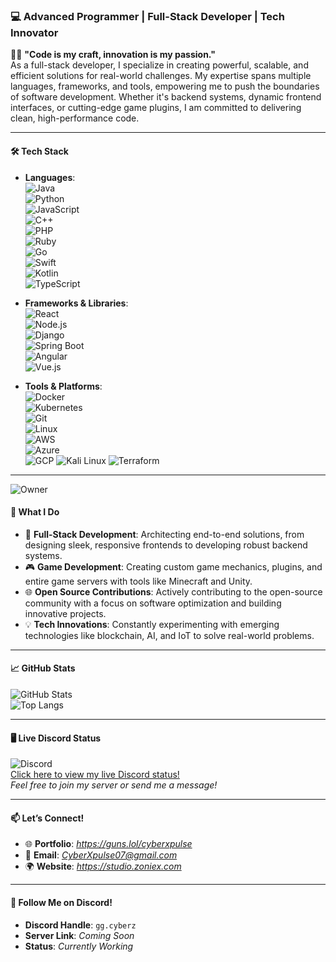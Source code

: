 ### 💻 **Advanced Programmer | Full-Stack Developer | Tech Innovator**  

👨‍💻 **"Code is my craft, innovation is my passion."**  
As a full-stack developer, I specialize in creating powerful, scalable, and efficient solutions for real-world challenges. My expertise spans multiple languages, frameworks, and tools, empowering me to push the boundaries of software development. Whether it's backend systems, dynamic frontend interfaces, or cutting-edge game plugins, I am committed to delivering clean, high-performance code.

---

#### 🛠️ **Tech Stack**  
- **Languages**:  
  ![Java](https://img.shields.io/badge/Java-ED8B00?style=for-the-badge&logo=java&logoColor=white)  
  ![Python](https://img.shields.io/badge/Python-3776AB?style=for-the-badge&logo=python&logoColor=white)  
  ![JavaScript](https://img.shields.io/badge/JavaScript-F7DF1E?style=for-the-badge&logo=javascript&logoColor=black)  
  ![C++](https://img.shields.io/badge/C++-00599C?style=for-the-badge&logo=cplusplus&logoColor=white)  
  ![PHP](https://img.shields.io/badge/PHP-777BB4?style=for-the-badge&logo=php&logoColor=white)  
  ![Ruby](https://img.shields.io/badge/Ruby-CC342D?style=for-the-badge&logo=ruby&logoColor=white)  
  ![Go](https://img.shields.io/badge/Go-00ADD8?style=for-the-badge&logo=go&logoColor=white)  
  ![Swift](https://img.shields.io/badge/Swift-F05138?style=for-the-badge&logo=swift&logoColor=white)  
  ![Kotlin](https://img.shields.io/badge/Kotlin-7F52FF?style=for-the-badge&logo=kotlin&logoColor=white)  
  ![TypeScript](https://img.shields.io/badge/TypeScript-3178C6?style=for-the-badge&logo=typescript&logoColor=white)

- **Frameworks & Libraries**:  
  ![React](https://img.shields.io/badge/React-20232A?style=for-the-badge&logo=react&logoColor=61DAFB)  
  ![Node.js](https://img.shields.io/badge/Node.js-339933?style=for-the-badge&logo=nodedotjs&logoColor=white)  
  ![Django](https://img.shields.io/badge/Django-092E20?style=for-the-badge&logo=django&logoColor=white)  
  ![Spring Boot](https://img.shields.io/badge/Spring%20Boot-6DB33F?style=for-the-badge&logo=springboot&logoColor=white)  
  ![Angular](https://img.shields.io/badge/Angular-DD0031?style=for-the-badge&logo=angular&logoColor=white)  
  ![Vue.js](https://img.shields.io/badge/Vue.js-4FC08D?style=for-the-badge&logo=vue.js&logoColor=white)  

- **Tools & Platforms**:  
  ![Docker](https://img.shields.io/badge/Docker-2496ED?style=for-the-badge&logo=docker&logoColor=white)  
  ![Kubernetes](https://img.shields.io/badge/Kubernetes-326CE5?style=for-the-badge&logo=kubernetes&logoColor=white)  
  ![Git](https://img.shields.io/badge/Git-F05032?style=for-the-badge&logo=git&logoColor=white)  
  ![Linux](https://img.shields.io/badge/Linux-FCC624?style=for-the-badge&logo=linux&logoColor=black)  
  ![AWS](https://img.shields.io/badge/AWS-232F3E?style=for-the-badge&logo=amazonaws&logoColor=white)  
  ![Azure](https://img.shields.io/badge/Azure-0089D6?style=for-the-badge&logo=azure&logoColor=white)  
  ![GCP](https://img.shields.io/badge/GCP-4285F4?style=for-the-badge&logo=google-cloud&logoColor=white)
  ![Kali Linux](https://img.shields.io/badge/Kali_Linux-557C94?style=for-the-badge&logo=kalilinux&logoColor=white)
  ![Terraform](https://img.shields.io/badge/Terraform-7B42BC?style=for-the-badge&logo=terraform&logoColor=white)

---
![Owner](https://img.shields.io/badge/Owner-7F52FF?style=for-the-badge&logo=kotlin&logoColor=white) 
#### 🌟 **What I Do**  
- 🚀 **Full-Stack Development**: Architecting end-to-end solutions, from designing sleek, responsive frontends to developing robust backend systems.  
- 🎮 **Game Development**: Creating custom game mechanics, plugins, and entire game servers with tools like Minecraft and Unity.  
- 🌐 **Open Source Contributions**: Actively contributing to the open-source community with a focus on software optimization and building innovative projects.  
- 💡 **Tech Innovations**: Constantly experimenting with emerging technologies like blockchain, AI, and IoT to solve real-world problems.

---

#### 📈 **GitHub Stats**  
![GitHub Stats](https://github-readme-stats.vercel.app/api?username=solidbeatle&show_icons=true&theme=radical)  
![Top Langs](https://github-readme-stats.vercel.app/api/top-langs/?username=solidbeatle&layout=compact&theme=radical)  

---

#### 🖥️ **Live Discord Status**  
![Discord](https://img.shields.io/badge/Discord-7289DA?style=for-the-badge&logo=discord&logoColor=white)  
[Click here to view my live Discord status!](https://discord.com/users/1190494698452824152)  
*Feel free to join my server or send me a message!*

---

#### 📫 **Let’s Connect!**  
- 🌐 **Portfolio**: *https://guns.lol/cyberxpulse*  
- 💌 **Email**: *CyberXpulse07@gmail.com*  
- 🌍 **Website**: *https://studio.zoniex.com*  

---

#### 📱 **Follow Me on Discord!**  
- **Discord Handle**: `gg.cyberz`  
- **Server Link**: *Coming Soon*  
- **Status**: *Currently Working*

